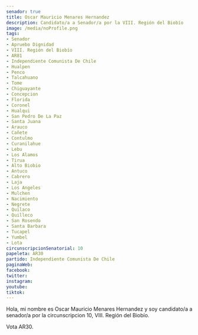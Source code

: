 ```yaml
---
senador: true
title: Oscar Mauricio Menares Hernandez
description: Candidato/a a Senador/a por la VIII. Región del Biobío
image: /media/noProfile.png
tags:
- Senador
- Apruebo Dignidad
- VIII. Región del Biobío
- AR81
- Independiente Comunista De Chile
- Hualpen
- Penco
- Talcahuano
- Tome
- Chiguayante
- Concepcion
- Florida
- Coronel
- Hualqui
- San Pedro De La Paz
- Santa Juana
- Arauco
- Cañete
- Contulmo
- Curanilahue
- Lebu
- Los Alamos
- Tirua
- Alto Biobio
- Antuco
- Cabrero
- Laja
- Los Angeles
- Mulchen
- Nacimiento
- Negrete
- Quilaco
- Quilleco
- San Rosendo
- Santa Barbara
- Tucapel
- Yumbel
- Lota
circunscripcionSenatorial: 10
papeleta: AR30
partido: Independiente Comunista De Chile
paginaWeb:
facebook:
twitter:
instagram:
youtube:
tiktok:
---
```

Hola, mi nombre es Oscar Mauricio Menares Hernandez y soy candidato/a a senador/a por la circunscripcion 10, VIII. Región del Biobío.

Vota AR30.
